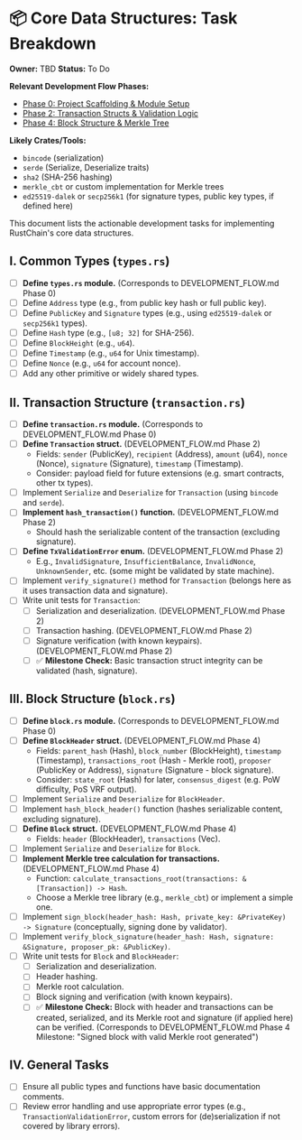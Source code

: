 # 📦 Core Data Structures: Task Breakdown

**Owner:** TBD
**Status:** To Do

**Relevant Development Flow Phases:**
- [Phase 0: Project Scaffolding & Module Setup](../../docs/development_breakdown/DEVELOPMENT_FLOW.md#phase-0-project-scaffolding--module-setup)
- [Phase 2: Transaction Structs & Validation Logic](../../docs/development_breakdown/DEVELOPMENT_FLOW.md#phase-2-transaction-structs--validation-logic)
- [Phase 4: Block Structure & Merkle Tree](../../docs/development_breakdown/DEVELOPMENT_FLOW.md#phase-4-block-structure--merkle-tree)

**Likely Crates/Tools:**
- `bincode` (serialization)
- `serde` (Serialize, Deserialize traits)
- `sha2` (SHA-256 hashing)
- `merkle_cbt` or custom implementation for Merkle trees
- `ed25519-dalek` or `secp256k1` (for signature types, public key types, if defined here)

This document lists the actionable development tasks for implementing RustChain's core data structures.

## I. Common Types (`types.rs`)

- [ ] **Define `types.rs` module.** (Corresponds to DEVELOPMENT_FLOW.md Phase 0)
- [ ] Define `Address` type (e.g., from public key hash or full public key).
- [ ] Define `PublicKey` and `Signature` types (e.g., using `ed25519-dalek` or `secp256k1` types).
- [ ] Define `Hash` type (e.g., `[u8; 32]` for SHA-256).
- [ ] Define `BlockHeight` (e.g., `u64`).
- [ ] Define `Timestamp` (e.g., `u64` for Unix timestamp).
- [ ] Define `Nonce` (e.g., `u64` for account nonce).
- [ ] Add any other primitive or widely shared types.

## II. Transaction Structure (`transaction.rs`)

- [ ] **Define `transaction.rs` module.** (Corresponds to DEVELOPMENT_FLOW.md Phase 0)
- [ ] **Define `Transaction` struct.** (DEVELOPMENT_FLOW.md Phase 2)
    - Fields: `sender` (PublicKey), `recipient` (Address), `amount` (u64), `nonce` (Nonce), `signature` (Signature), `timestamp` (Timestamp).
    - Consider: payload field for future extensions (e.g. smart contracts, other tx types).
- [ ] Implement `Serialize` and `Deserialize` for `Transaction` (using `bincode` and `serde`).
- [ ] **Implement `hash_transaction()` function.** (DEVELOPMENT_FLOW.md Phase 2)
    - Should hash the serializable content of the transaction (excluding signature).
- [ ] **Define `TxValidationError` enum.** (DEVELOPMENT_FLOW.md Phase 2)
    - E.g., `InvalidSignature`, `InsufficientBalance`, `InvalidNonce`, `UnknownSender`, etc. (some might be validated by state machine).
- [ ] Implement `verify_signature()` method for `Transaction` (belongs here as it uses transaction data and signature).
- [ ] Write unit tests for `Transaction`:
    - [ ] Serialization and deserialization. (DEVELOPMENT_FLOW.md Phase 2)
    - [ ] Transaction hashing. (DEVELOPMENT_FLOW.md Phase 2)
    - [ ] Signature verification (with known keypairs). (DEVELOPMENT_FLOW.md Phase 2)
    - [ ] ✅ **Milestone Check:** Basic transaction struct integrity can be validated (hash, signature).

## III. Block Structure (`block.rs`)

- [ ] **Define `block.rs` module.** (Corresponds to DEVELOPMENT_FLOW.md Phase 0)
- [ ] **Define `BlockHeader` struct.** (DEVELOPMENT_FLOW.md Phase 4)
    - Fields: `parent_hash` (Hash), `block_number` (BlockHeight), `timestamp` (Timestamp), `transactions_root` (Hash - Merkle root), `proposer` (PublicKey or Address), `signature` (Signature - block signature).
    - Consider: `state_root` (Hash) for later, `consensus_digest` (e.g. PoW difficulty, PoS VRF output).
- [ ] Implement `Serialize` and `Deserialize` for `BlockHeader`.
- [ ] Implement `hash_block_header()` function (hashes serializable content, excluding signature).
- [ ] **Define `Block` struct.** (DEVELOPMENT_FLOW.md Phase 4)
    - Fields: `header` (BlockHeader), `transactions` (Vec<Transaction>).
- [ ] Implement `Serialize` and `Deserialize` for `Block`.
- [ ] **Implement Merkle tree calculation for transactions.** (DEVELOPMENT_FLOW.md Phase 4)
    - Function: `calculate_transactions_root(transactions: &[Transaction]) -> Hash`.
    - Choose a Merkle tree library (e.g., `merkle_cbt`) or implement a simple one.
- [ ] Implement `sign_block(header_hash: Hash, private_key: &PrivateKey) -> Signature` (conceptually, signing done by validator).
- [ ] Implement `verify_block_signature(header_hash: Hash, signature: &Signature, proposer_pk: &PublicKey)`.
- [ ] Write unit tests for `Block` and `BlockHeader`:
    - [ ] Serialization and deserialization.
    - [ ] Header hashing.
    - [ ] Merkle root calculation.
    - [ ] Block signing and verification (with known keypairs).
    - [ ] ✅ **Milestone Check:** Block with header and transactions can be created, serialized, and its Merkle root and signature (if applied here) can be verified. (Corresponds to DEVELOPMENT_FLOW.md Phase 4 Milestone: "Signed block with valid Merkle root generated")

## IV. General Tasks

- [ ] Ensure all public types and functions have basic documentation comments.
- [ ] Review error handling and use appropriate error types (e.g., `TransactionValidationError`, custom errors for (de)serialization if not covered by library errors). 